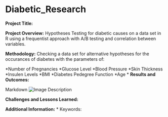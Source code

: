 # Diabetic_Research

**Project Title:** 

**Project Overview:** Hypotheses Testing for diabetic causes on a data set in R using a frequentist approach with A/B testing and correlation between variables.

**Methodology:**
Checking a data set for alternative hypotheses for the occurances of diabetes with the parameters of:

*Number of Pregnancies
*Glucose Level
*Blood Pressure
*Skin Thickness
*Insulen Levels
*BMI
*Diabetes Pedegree Function
*Age
*
**Results and Outcomes:**

Markdown
![Image Description](....png)

**Challenges and Lessons Learned:**

**Additional Information:**
*
Keywords: 

